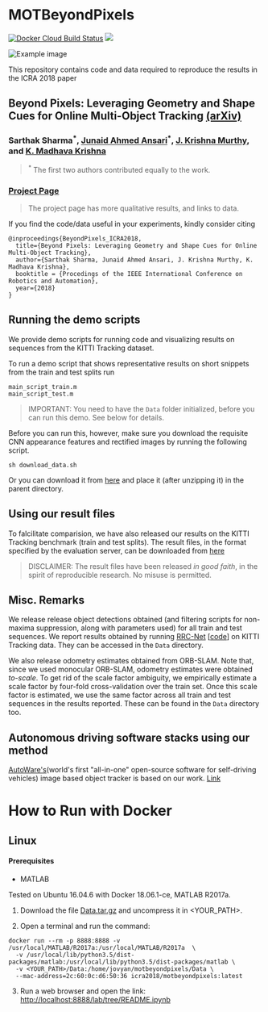 # MOTBeyondPixels
[![Docker Cloud Build Status](https://img.shields.io/docker/cloud/build/icra2018/motbeyondpixels.svg)](https://hub.docker.com/r/icra2018/motbeyondpixels)
<a href="#how-to-run-with-docker"><img src="https://img.shields.io/badge/Docker-instructions-brightgreen.svg"></a>

![Example image](example_image.png)

This repository contains code and data required to reproduce the results in the ICRA 2018 paper

## Beyond Pixels: Leveraging Geometry and Shape Cues for Online Multi-Object Tracking [(arXiv)](https://arxiv.org/abs/1802.09298)
### Sarthak Sharma<sup>\*</sup>, [Junaid Ahmed Ansari](https://scholar.google.co.in/citations?user=Uc8mKqMAAAAJ&hl=en)<sup>\*</sup>, [J. Krishna Murthy](https://krrish94.github.io), and [K. Madhava Krishna](http://robotics.iiit.ac.in)
> <sup>\*</sup> The first two authors contributed equally to the work.

### [Project Page](https://junaidcs032.github.io/Geometry_ObjectShape_MOT/)
> The project page has more qualitative results, and links to data.

If you find the code/data useful in your experiments, kindly consider citing

```
@inproceedings{BeyondPixels_ICRA2018,
  title={Beyond Pixels: Leveraging Geometry and Shape Cues for Online Multi-Object Tracking},
  author={Sarthak Sharma, Junaid Ahmed Ansari, J. Krishna Murthy, K. Madhava Krishna},
  booktitle = {Procedings of the IEEE International Conference on Robotics and Automation},
  year={2018}
}
```


## Running the demo scripts

We provide demo scripts for running code and visualizing results on sequences from the KITTI Tracking dataset.

To run a demo script that shows representative results on short snippets from the train and test splits run

```
main_script_train.m
main_script_test.m
```
> IMPORTANT: You need to have the `Data` folder initialized, before you can run this demo.
> See below for details.

Before you can run this, however, make sure you download the requisite CNN appearance features and rectified images by running the following script.
```
sh download_data.sh
```
Or you can download it from [here](https://drive.google.com/open?id=1ZR1qEf2qjQYA9zALLl-ZXuWhqG9lxzsM) and place it (after unzipping it) in the parent directory.

## Using our result files

To falcilitate comparision, we have also released our results on the KITTI Tracking benchmark (train and test splits). The result files, in the format specified by the evaluation server, can be downloaded from [here](https://drive.google.com/open?id=0B-9NOTtQ3zTQUTJORXlyTEZzR0M4UG1jUmRvS2ZCcE5ZUFI0)

> DISCLAIMER: The result files have been released *in good faith*, in the spirit of reproducible research.
> No misuse is permitted.

## Misc. Remarks

We release release object detections obtained (and filtering scripts for non-maxima suppression, along with parameters used) for all train and test sequences. We report results obtained by running [RRC-Net](https://arxiv.org/abs/1704.05776) \[[code](https://github.com/xiaohaoChen/rrc_detection)\] on KITTI Tracking data. They can be accessed in the `Data` directory.

We also release odometry estimates obtained from ORB-SLAM. Note that, since we used monocular ORB-SLAM, odometry estimates were obtained *to-scale*. To get rid of the scale factor ambiguity, we empirically estimate a scale factor by four-fold cross-validation over the train set. Once this scale factor is estimated, we use the same factor across all train and test sequences in the results reported. These can be found in the `Data` directory too.

## Autonomous driving software stacks using our method

[AutoWare's](https://autware.ai)(world's first "all-in-one" open-source software for self-driving vehicles) image based object tracker is based on our work. [Link](https://github.com/CPFL/Autoware/tree/master/ros/src/computing/perception/detection/vision_tracker/packages/vision_beyond_track)

# How to Run with Docker
## Linux
#### Prerequisites
* MATLAB

Tested on Ubuntu 16.04.6 with Docker 18.06.1-ce, MATLAB R2017a.

1. Download the file [Data.tar.gz](https://drive.google.com/open?id=0B-9NOTtQ3zTQUTJORXlyTEZzR0M4UG1jUmRvS2ZCcE5ZUFI0) 
and uncompress it in <YOUR_PATH>.

2. Open a terminal and run the command:

```
docker run --rm -p 8888:8888 -v /usr/local/MATLAB/R2017a:/usr/local/MATLAB/R2017a  \
  -v /usr/local/lib/python3.5/dist-packages/matlab:/usr/local/lib/python3.5/dist-packages/matlab \
  -v <YOUR_PATH>/Data:/home/jovyan/motbeyondpixels/Data \
  --mac-address=2c:60:0c:d6:50:36 icra2018/motbeyondpixels:latest
```

3. Run a web browser and open the link: [http://localhost:8888/lab/tree/README.ipynb](http://localhost:8888/lab/tree/README.ipynb)
